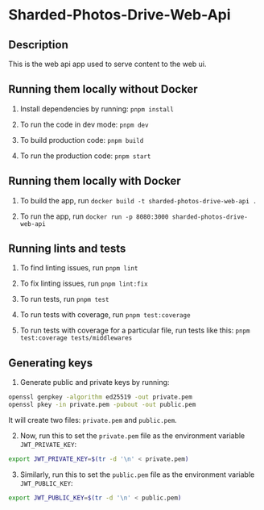 # Sharded-Photos-Drive-Web-Api

## Description

This is the web api app used to serve content to the web ui.

## Running them locally without Docker

1. Install dependencies by running: `pnpm install`

2. To run the code in dev mode: `pnpm dev`

3. To build production code: `pnpm build`

4. To run the production code: `pnpm start`

## Running them locally with Docker

1. To build the app, run `docker build -t sharded-photos-drive-web-api .`

2. To run the app, run `docker run -p 8080:3000 sharded-photos-drive-web-api`

## Running lints and tests

1. To find linting issues, run `pnpm lint`

2. To fix linting issues, run `pnpm lint:fix`

3. To run tests, run `pnpm test`

4. To run tests with coverage, run `pnpm test:coverage`

5. To run tests with coverage for a particular file, run tests like this: `pnpm test:coverage tests/middlewares`

## Generating keys

1. Generate public and private keys by running:

```bash
openssl genpkey -algorithm ed25519 -out private.pem
openssl pkey -in private.pem -pubout -out public.pem
```

It will create two files: `private.pem` and `public.pem`.

2. Now, run this to set the `private.pem` file as the environment variable `JWT_PRIVATE_KEY`:

```bash
export JWT_PRIVATE_KEY=$(tr -d '\n' < private.pem)
```

3. Similarly, run this to set the `public.pem` file as the environment variable `JWT_PUBLIC_KEY`:

```bash
export JWT_PUBLIC_KEY=$(tr -d '\n' < public.pem)
```
